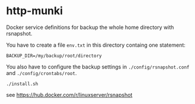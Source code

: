 # http-munki

Docker service definitions for backup the whole home directory with rsnapshot.

You have to create a file `env.txt` in this directory containg one statement:

```
BACKUP_DIR=/my/backup/root/directory
```

You also have to configure the backup settings in `./config/rsnapshot.conf` and `./config/crontabs/root`.

```
./install.sh
```

see https://hub.docker.com/r/linuxserver/rsnapshot
